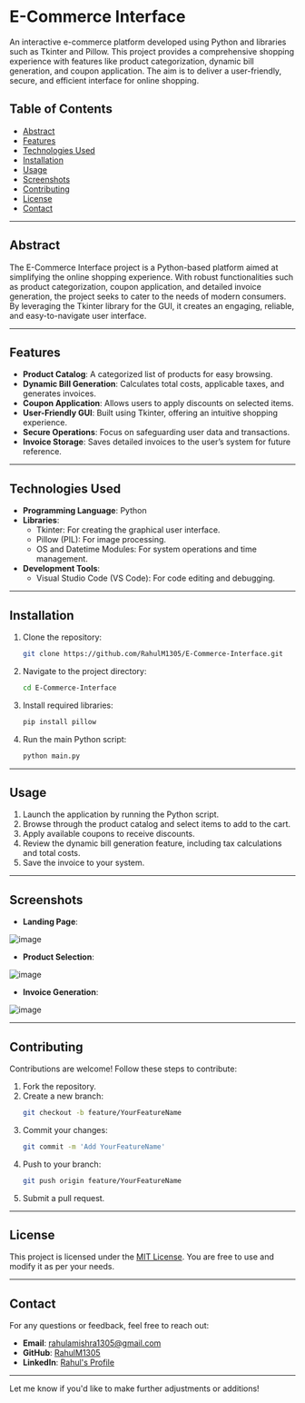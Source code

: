 # E-Commerce Interface

An interactive e-commerce platform developed using Python and libraries such as Tkinter and Pillow. This project provides a comprehensive shopping experience with features like product categorization, dynamic bill generation, and coupon application. The aim is to deliver a user-friendly, secure, and efficient interface for online shopping.

## Table of Contents

- [Abstract](#abstract)
- [Features](#features)
- [Technologies Used](#technologies-used)
- [Installation](#installation)
- [Usage](#usage)
- [Screenshots](#screenshots)
- [Contributing](#contributing)
- [License](#license)
- [Contact](#contact)

---

## Abstract

The E-Commerce Interface project is a Python-based platform aimed at simplifying the online shopping experience. With robust functionalities such as product categorization, coupon application, and detailed invoice generation, the project seeks to cater to the needs of modern consumers. By leveraging the Tkinter library for the GUI, it creates an engaging, reliable, and easy-to-navigate user interface.

---

## Features

- **Product Catalog**: A categorized list of products for easy browsing.
- **Dynamic Bill Generation**: Calculates total costs, applicable taxes, and generates invoices.
- **Coupon Application**: Allows users to apply discounts on selected items.
- **User-Friendly GUI**: Built using Tkinter, offering an intuitive shopping experience.
- **Secure Operations**: Focus on safeguarding user data and transactions.
- **Invoice Storage**: Saves detailed invoices to the user’s system for future reference.

---

## Technologies Used

- **Programming Language**: Python
- **Libraries**:
  - Tkinter: For creating the graphical user interface.
  - Pillow (PIL): For image processing.
  - OS and Datetime Modules: For system operations and time management.
- **Development Tools**:
  - Visual Studio Code (VS Code): For code editing and debugging.

---

## Installation

1. Clone the repository:
   ```bash
   git clone https://github.com/RahulM1305/E-Commerce-Interface.git
   ```
2. Navigate to the project directory:
   ```bash
   cd E-Commerce-Interface
   ```
3. Install required libraries:
   ```bash
   pip install pillow
   ```
4. Run the main Python script:
   ```bash
   python main.py
   ```

---

## Usage

1. Launch the application by running the Python script.
2. Browse through the product catalog and select items to add to the cart.
3. Apply available coupons to receive discounts.
4. Review the dynamic bill generation feature, including tax calculations and total costs.
5. Save the invoice to your system.

---

## Screenshots

- **Landing Page**: 

![image](https://github.com/user-attachments/assets/33a4ad1a-a3c8-437f-a58a-d16084d830ae)


- **Product Selection**:

![image](https://github.com/user-attachments/assets/64b3e283-bf64-4230-8b28-a582fe121ada)


- **Invoice Generation**:

![image](https://github.com/user-attachments/assets/7eda0872-411c-45af-ad19-9dd3b868394b)




---

## Contributing

Contributions are welcome! Follow these steps to contribute:

1. Fork the repository.
2. Create a new branch:
   ```bash
   git checkout -b feature/YourFeatureName
   ```
3. Commit your changes:
   ```bash
   git commit -m 'Add YourFeatureName'
   ```
4. Push to your branch:
   ```bash
   git push origin feature/YourFeatureName
   ```
5. Submit a pull request.

---

## License

This project is licensed under the [MIT License](LICENSE). You are free to use and modify it as per your needs.

---

## Contact

For any questions or feedback, feel free to reach out:

- **Email**: [rahulamishra1305@gmail.com](mailto:rahulamishra1305@gmail.com)
- **GitHub**: [RahulM1305](https://github.com/RahulM1305)
- **LinkedIn**: [Rahul's Profile](https://www.linkedin.com/in/rahulm1305/)

---

Let me know if you'd like to make further adjustments or additions!
